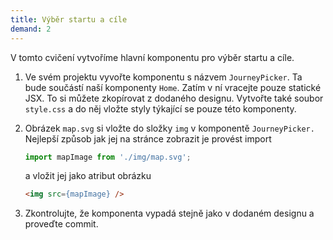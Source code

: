 ```yaml
---
title: Výběr startu a cíle
demand: 2
---
```


V tomto cvičení vytvoříme hlavní komponentu pro výběr startu a cíle. 

1. Ve svém projektu vyvořte komponentu s názvem `JourneyPicker`. Ta bude součástí naší komponenty `Home`. Zatím v ní vracejte pouze statické JSX. To si můžete zkopírovat z dodaného designu. Vytvořte také soubor `style.css` a do něj vložte styly týkající se pouze této komponenty.
1. Obrázek `map.svg` si vložte do složky `img` v komponentě `JourneyPicker.` Nejlepší způsob jak jej na stránce zobrazit je provést import
   ```js
   import mapImage from './img/map.svg';
   ```

   a vložit jej jako atribut obrázku

   ```html
   <img src={mapImage} />
   ```
1. Zkontrolujte, že komponenta vypadá stejně jako v dodaném designu a proveďte commit.